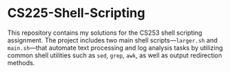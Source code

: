 # CS225-Shell-Scripting
This repository contains my solutions for the CS253 shell scripting assignment. The project includes two main shell scripts—`larger.sh` and `main.sh`—that automate text processing and log analysis tasks by utilizing common shell utilities such as `sed`, `grep`, `awk`, as well as output redirection methods.
